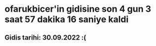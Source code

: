 # ofarukbicer'in gidisine son 4 gun 3 saat 57 dakika 16 saniye kaldi

## Gidis tarihi: 30.09.2022 :(